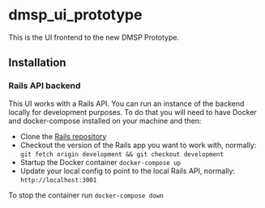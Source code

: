 # dmsp_ui_prototype

This is the UI frontend to the new DMSP Prototype.

## Installation

### Rails API backend

This UI works with a Rails API. You can run an instance of the backend locally for development purposes. To do that you will need to have Docker and docker-compose installed on your machine and then:
- Clone the [Rails repository](https://github.com/CDLUC3/dmsp_rails_prototype/)
- Checkout the version of the Rails app you want to work with, normally: `git fetch origin development && git checkout development`
- Startup the Docker container `docker-compose up`
- Update your local config to point to the local Rails API, normally: `http://localhost:3001`

To stop the container run `docker-compose down`
